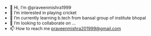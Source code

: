 - 👋 Hi, I’m @praveenmishra1999
- 👀 I’m interested in playing cricket
- 🌱 I’m currently learning b.tech from bansal group of institute bhopal
- 💞️ I’m looking to collaborate on ...
- 📫 How to reach me praveenmishra201999@gmail.com

<!---
praveenmishra1999/praveenmishra1999 is a ✨ special ✨ repository because its `README.md` (this file) appears on your GitHub profile.
You can click the Preview link to take a look at your changes.
--->
